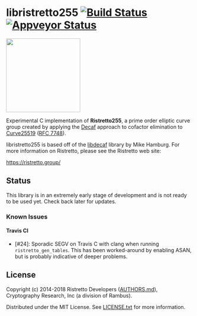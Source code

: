 # libristretto255 [![Build Status][build-image]][build-link] [![Appveyor Status][appveyor-image]][appveyor-link]

[build-image]: https://travis-ci.org/Ristretto/libristretto255.svg?branch=master
[build-link]: https://travis-ci.org/Ristretto/libristretto255
[appveyor-image]: https://ci.appveyor.com/api/projects/status/nn8d1gwg9agumo9l?svg=true
[appveyor-link]: https://ci.appveyor.com/project/tarcieri/libristretto255

<img width="200" height="200" src="https://ristretto.group/theme/ristretto-sm.png">

Experimental C implementation of **Ristretto255**, a prime order elliptic curve
group created by applying the [Decaf] approach to cofactor elimination to
[Curve25519] ([RFC 7748]).

libristretto255 is based off of the [libdecaf] library by Mike Hamburg.
For more information on Ristretto, please see the Ristretto web site:

https://ristretto.group/

[Decaf]: https://www.shiftleft.org/papers/decaf/
[Curve25519]: https://en.wikipedia.org/wiki/Curve25519
[RFC 7748]: https://tools.ietf.org/html/rfc7748
[libdecaf]: https://sourceforge.net/p/ed448goldilocks/wiki/Home/

## Status

This library is in an extremely early stage of development and is not ready to
be used yet. Check back later for updates.

### Known Issues

#### Travis CI

* [#24]: Sporadic SEGV on Travis C with clang when running
  `ristretto_gen_tables`. This has been worked-around by enabling ASAN,
  but is probably indicative of deeper problems.

## License

Copyright (c) 2014-2018 Ristretto Developers ([AUTHORS.md]),
Cryptography Research, Inc (a division of Rambus).

Distributed under the MIT License. See [LICENSE.txt] for more information.

[AUTHORS.md]:  https://github.com/Ristretto/libristretto255/blob/master/AUTHORS.md
[LICENSE.txt]: https://github.com/Ristretto/libristretto255/blob/master/LICENSE.txt
